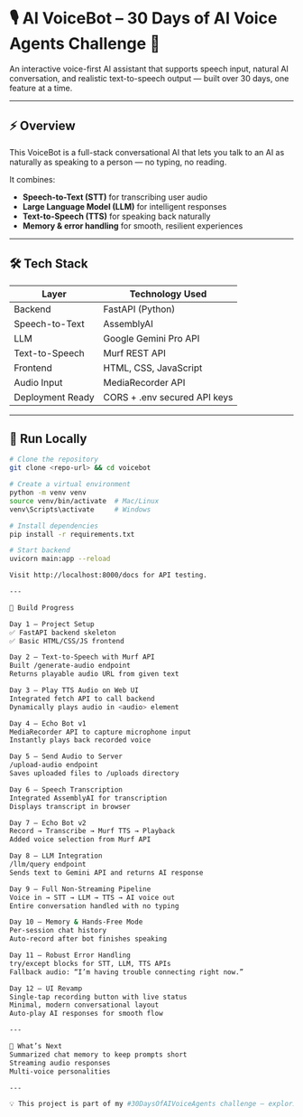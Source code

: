 # 🎙️ AI VoiceBot – 30 Days of AI Voice Agents Challenge 🚀

An interactive voice-first AI assistant that supports speech input, natural AI conversation, and realistic text-to-speech output — built over 30 days, one feature at a time.

---

## ⚡ Overview

This VoiceBot is a full-stack conversational AI that lets you talk to an AI as naturally as speaking to a person — no typing, no reading.  

It combines:

- **Speech-to-Text (STT)** for transcribing user audio  
- **Large Language Model (LLM)** for intelligent responses  
- **Text-to-Speech (TTS)** for speaking back naturally  
- **Memory & error handling** for smooth, resilient experiences  

---

## 🛠 Tech Stack

| Layer             | Technology Used               |
|------------------|-------------------------------|
| Backend           | FastAPI (Python)              |
| Speech-to-Text    | AssemblyAI                    |
| LLM               | Google Gemini Pro API         |
| Text-to-Speech    | Murf REST API                 |
| Frontend          | HTML, CSS, JavaScript         |
| Audio Input       | MediaRecorder API             |
| Deployment Ready  | CORS + .env secured API keys  |

---

## 🚀 Run Locally

```bash
# Clone the repository
git clone <repo-url> && cd voicebot

# Create a virtual environment
python -m venv venv
source venv/bin/activate  # Mac/Linux
venv\Scripts\activate     # Windows

# Install dependencies
pip install -r requirements.txt

# Start backend
uvicorn main:app --reload

Visit http://localhost:8000/docs for API testing.

---

📅 Build Progress

Day 1 – Project Setup
✅ FastAPI backend skeleton
✅ Basic HTML/CSS/JS frontend

Day 2 – Text-to-Speech with Murf API
Built /generate-audio endpoint
Returns playable audio URL from given text

Day 3 – Play TTS Audio on Web UI
Integrated fetch API to call backend
Dynamically plays audio in <audio> element

Day 4 – Echo Bot v1
MediaRecorder API to capture microphone input
Instantly plays back recorded voice

Day 5 – Send Audio to Server
/upload-audio endpoint
Saves uploaded files to /uploads directory

Day 6 – Speech Transcription
Integrated AssemblyAI for transcription
Displays transcript in browser

Day 7 – Echo Bot v2
Record → Transcribe → Murf TTS → Playback
Added voice selection from Murf API

Day 8 – LLM Integration
/llm/query endpoint
Sends text to Gemini API and returns AI response

Day 9 – Full Non-Streaming Pipeline
Voice in → STT → LLM → TTS → AI voice out
Entire conversation handled with no typing

Day 10 – Memory & Hands-Free Mode
Per-session chat history
Auto-record after bot finishes speaking

Day 11 – Robust Error Handling
try/except blocks for STT, LLM, TTS APIs
Fallback audio: “I’m having trouble connecting right now.”

Day 12 – UI Revamp
Single-tap recording button with live status
Minimal, modern conversational layout
Auto-play AI responses for smooth flow

---

🎯 What’s Next
Summarized chat memory to keep prompts short
Streaming audio responses
Multi-voice personalities

---

💡 This project is part of my #30DaysOfAIVoiceAgents challenge — exploring voice-first AI interaction from the ground up.
